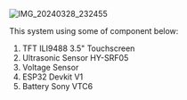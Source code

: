 ![IMG_20240328_232455](https://github.com/verojnnd/StuntingMeter_Early-Detection-for-Stunting/assets/113363724/511aa461-721b-41f3-9849-8bc64132c15b)


This system using some of component below: 

1. TFT ILI9488 3.5" Touchscreen
2. Ultrasonic Sensor HY-SRF05
3. Voltage Sensor
4. ESP32 Devkit V1
5. Battery Sony VTC6
